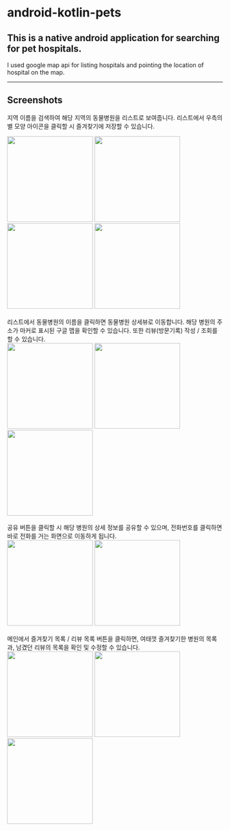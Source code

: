 # android-kotlin-pets
## This is a native android application for searching for pet hospitals.
I used google map api for listing hospitals and pointing the location of hospital on the map. 

-----
## Screenshots

지역 이름을 검색하여 해당 지역의 동물병원을 리스트로 보여줍니다. 리스트에서 우측의 별 모양 아이콘을 클릭할 시 즐겨찾기에 저장할 수 있습니다.
<div>
<img width="200" src="https://user-images.githubusercontent.com/48341594/102567967-eb2b2200-4125-11eb-9f2b-d8e6180e5f14.jpg" >
<img width="200" src="https://user-images.githubusercontent.com/48341594/102567969-ec5c4f00-4125-11eb-807e-cdd6303c40f9.jpg" >
<img width="200" src="https://user-images.githubusercontent.com/48341594/102567973-ecf4e580-4125-11eb-8ae2-74a64f3ce591.jpg" >
<img width="200" src="https://user-images.githubusercontent.com/48341594/102567976-ed8d7c00-4125-11eb-947c-99de8775e82f.jpg" >
</div>  

<br>
리스트에서 동물병원의 이름을 클릭하면 동물병원 상세뷰로 이동합니다. 해당 병원의 주소가 마커로 표시된 구글 맵을 확인할 수 있습니다. 또한 리뷰(방문기록) 작성 / 조회를 할 수 있습니다.
<div>
<img width="200" src="https://user-images.githubusercontent.com/48341594/102567977-ee261280-4125-11eb-94fe-5b27bc6f09e2.jpg" >
<img width="200" src="https://user-images.githubusercontent.com/48341594/102567981-ef573f80-4125-11eb-9f2b-5590d7ef1949.jpg" >
<img width="200" src="https://user-images.githubusercontent.com/48341594/102567983-efefd600-4125-11eb-94cd-96cd3f1b6c01.jpg" >
</div>

<br>
공유 버튼을 클릭할 시 해당 병원의 상세 정보를 공유할 수 있으며, 전화번호를 클릭하면 바로 전화를 거는 화면으로 이동하게 됩니다.
<div>  
<img width="200" src="https://user-images.githubusercontent.com/48341594/102567978-eebea900-4125-11eb-9b7d-5e5c1083a07b.jpg" >
<img width="200" src="https://user-images.githubusercontent.com/48341594/102567984-efefd600-4125-11eb-849e-969c8f4a9b6c.jpg" >
</div>

<br>
메인에서 즐겨찾기 목록 / 리뷰 목록 버튼을 클릭하면, 여태껏 즐겨찾기한 병원의 목록과, 남겼던 리뷰의 목록을 확인 및 수정할 수 있습니다.
<div>
<img width="200" src="https://user-images.githubusercontent.com/48341594/102567967-eb2b2200-4125-11eb-9f2b-d8e6180e5f14.jpg" >
<img width="200" src="https://user-images.githubusercontent.com/48341594/102567985-f0886c80-4125-11eb-9c33-c89123031b88.jpg" >
<img width="200" src="https://user-images.githubusercontent.com/48341594/102567972-ec5c4f00-4125-11eb-8a28-766714997c48.jpg" >
</div>

